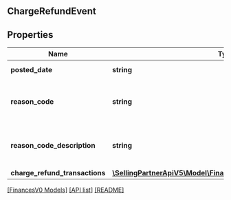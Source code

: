 ## ChargeRefundEvent

## Properties

Name | Type | Description | Notes
------------ | ------------- | ------------- | -------------
**posted_date** | **string** | A date string in ISO 8601 format. | [optional]
**reason_code** | **string** | The reason given for a charge refund.<br><br>Example: `SubscriptionFeeCorrection` | [optional]
**reason_code_description** | **string** | A description of the Reason Code. <br><br>Example: `SubscriptionFeeCorrection` | [optional]
**charge_refund_transactions** | [**\SellingPartnerApiV5\Model\FinancesV0\ChargeRefundTransaction**](ChargeRefundTransaction.md) |  | [optional]

[[FinancesV0 Models]](../) [[API list]](../../Api) [[README]](../../../README.md)
